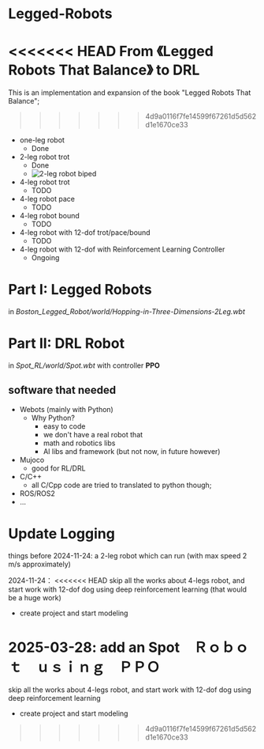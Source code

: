 # Legged-Robots

<<<<<<< HEAD
From 《Legged Robots That Balance》 to DRL
=======
This is an implementation and expansion‌ of the book "Legged Robots That Balance";
>>>>>>> 4d9a0116f7fe14599f67261d5d562d1e1670ce33

- one-leg robot
  - Done
- 2-leg robot trot
  - Done
  - ![2-leg robot biped](Boston_Legged_Robot/images/2-leg-biped-robot/Biping-in-Three-Dimensions-2Leg.gif)
- 4-leg robot trot
  - TODO
- 4-leg robot pace
  - TODO
- 4-leg robot bound
  - TODO
- 4-leg robot with 12-dof trot/pace/bound
  - TODO
- 4-leg robot with 12-dof with Reinforcement Learning Controller
  - Ongoing

# Part I: Legged Robots
in *Boston_Legged_Robot/world/Hopping-in-Three-Dimensions-2Leg.wbt*

# Part II: DRL Robot
in *Spot_RL/world/Spot.wbt* with controller **PPO**

## software that needed
- Webots (mainly with Python)
  - Why Python?
    - easy to code
    - we don't have a real robot that
    - math and robotics libs
    - AI libs and framework (but not now, in future however)
- Mujoco
  - good for RL/DRL
- C/C++
  - all C/Cpp code are tried to translated to python though;
- ROS/ROS2
- ...


# Update Logging
things before 2024-11-24:
a 2-leg robot which can run (with max speed 2 m/s approximately)

2024-11-24：
<<<<<<< HEAD
skip all the works about 4-legs robot, and start work with 12-dof dog using deep reinforcement learning (that would be a huge work)
- create project and start modeling

2025-03-28:
add an Spot　Ｒｏｂｏｔ　ｕｓｉｎｇ　ＰＰＯ
=======
skip all the works about 4-legs robot, and start work with 12-dof dog using deep reinforcement learning
- create project and start modeling
>>>>>>> 4d9a0116f7fe14599f67261d5d562d1e1670ce33
